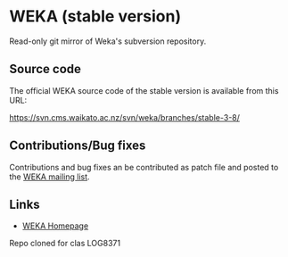 # WEKA (stable version)

Read-only git mirror of Weka's subversion repository.

## Source code

The official WEKA source code of the stable version is available from this URL:

https://svn.cms.waikato.ac.nz/svn/weka/branches/stable-3-8/

## Contributions/Bug fixes

Contributions and bug fixes an be contributed as patch file and posted to the
[WEKA mailing list](https://list.waikato.ac.nz/mailman/listinfo/wekalist).

## Links

* [WEKA Homepage](https://www.cs.waikato.ac.nz/ml/weka/)

Repo cloned for clas LOG8371
